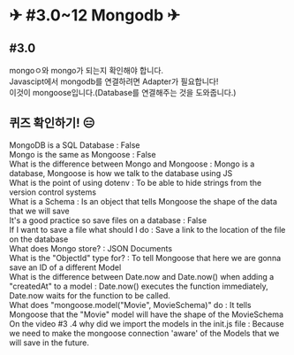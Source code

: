 # ✈ #3.0~12 Mongodb ✈

## #3.0

mongoㅇ와 mongo가 되는지 확인해야 합니다.  
Javascipt에서 mongodb를 연결하려면 Adapter가 필요합니다!  
이것이 mongoose입니다.(Database를 연결해주는 것을 도와줍니다.)  

## 퀴즈 확인하기! 😑

MongoDB is a SQL Database : False  
Mongo is the same as Mongoose : False  
What is the difference between Mongo and Mongoose : Mongo is a database, Mongoose is how we talk to the database using JS  
What is the point of using dotenv : To be able to hide strings from the version control systems  
What is a Schema : Is an object that tells Mongoose the shape of the data that we will save  
It's a good practice so save files on a database : False  
If I want to save a file what should I do : Save a link to the location of the file on the database  
What does Mongo store? : JSON Documents  
What is the "ObjectId" type for? : To tell Mongoose that here we are gonna save an ID of a different Model  
What is the difference between Date.now and Date.now() when adding a "createdAt" to a model : Date.now() executes the function immediately, Date.now waits for the function to be called.  
What does "mongoose.model("Movie", MovieSchema)" do : It tells Mongoose that the "Movie" model will have the shape of the MovieSchema  
On the video #3 .4 why did we import the models in the init.js file : Because we need to make the mongoose connection 'aware' of the Models that we will save in the future.  

